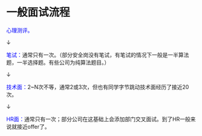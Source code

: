 # 一般面试流程
<font color=blue>心理测评。</font>

$\downarrow$

<font color=blue>笔试：</font>通常只有一次。（部分安全岗没有笔试，有笔试的情况下一般是一半算法题，一半选择题。有些公司为纯算法题目。）

$\downarrow$

<font color=blue>技术面：</font>2~N次不等，通常2或3次，但也有同学字节跳动技术面经历了接近20次。

$\downarrow$

<font color=blue>HR面：</font>通常只有一次；部分公司在这基础上会添加部门交叉面试。到了HR一般来说就接近offer了。

